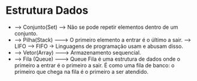 # Estrutura Dados

- --> Conjunto(Set) --> Não se pode repetir elementos dentro de um conjunto.
- --> Pilha(Stack) ---> O primeiro elemento a entrar é o último a sair. --> LIFO --> FIFO -> Linguagens de programação usam e abusam disso.
- --> Vetor(Array) --->  Armazenamento sequencial.
- --> Fila (Queue)  ---> Queue Fila é uma estrutura de dados onde o primeiro a entrar é o primeiro a sair. É como uma fila de banco: o primeiro que chega na fila é o primeiro a ser atendido.
